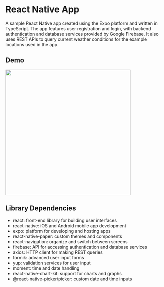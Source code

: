 # React Native App

A sample React Native app created using the Expo platform and written in TypeScript. The app features user registration and login, with backend authentication and database services provided by Google Firebase. It also uses REST APIs to query current weather conditions for the example locations used in the app.

## Demo

<img src="animation.gif" height="400"/>

## Library Dependencies

- react: front-end library for building user interfaces
- react-native: iOS and Android mobile app development
- expo: platform for developing and hosting apps
- react-native-paper: custom themes and components
- react-navigation: organize and switch between screens
- firebase: API for accessing authentication and database services
- axios: HTTP client for making REST queries
- formik: advanced user input forms
- yup: validation services for user input
- moment: time and date handling
- react-native-chart-kit: support for charts and graphs
- @react-native-picker/picker: custom date and time inputs
